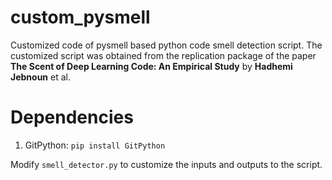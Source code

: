 # custom_pysmell
Customized code of pysmell based python code smell detection script.
The customized script was obtained from the replication package of the paper **The Scent of Deep Learning Code: An Empirical Study** by **Hadhemi Jebnoun** et al.
# Dependencies
1. GitPython: `pip install GitPython`

Modify `smell_detector.py` to customize the inputs and outputs to the script.

